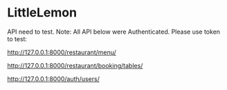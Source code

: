 # LittleLemon
API need to test. Note: All API below were Authenticated. Please use token to test:

http://127.0.0.1:8000/restaurant/menu/

http://127.0.0.1:8000/restaurant/booking/tables/

http://127.0.0.1:8000/auth/users/
